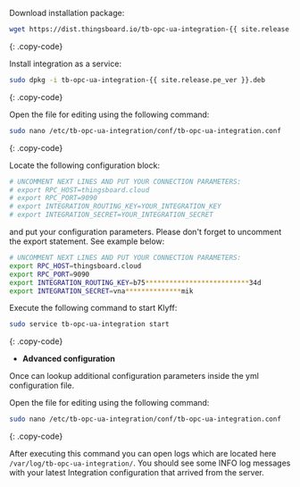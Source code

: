 Download installation package:

```bash
wget https://dist.thingsboard.io/tb-opc-ua-integration-{{ site.release.pe_ver }}.deb
```
{: .copy-code}

Install integration as a service:

```bash
sudo dpkg -i tb-opc-ua-integration-{{ site.release.pe_ver }}.deb
```
{: .copy-code}

Open the file for editing using the following command:

```bash 
sudo nano /etc/tb-opc-ua-integration/conf/tb-opc-ua-integration.conf
``` 
{: .copy-code}

Locate the following configuration block:

```bash
# UNCOMMENT NEXT LINES AND PUT YOUR CONNECTION PARAMETERS:
# export RPC_HOST=thingsboard.cloud
# export RPC_PORT=9090
# export INTEGRATION_ROUTING_KEY=YOUR_INTEGRATION_KEY
# export INTEGRATION_SECRET=YOUR_INTEGRATION_SECRET
```

and put your configuration parameters. Please don't forget to uncomment the export statement. See example below:

```bash
# UNCOMMENT NEXT LINES AND PUT YOUR CONNECTION PARAMETERS:
export RPC_HOST=thingsboard.cloud
export RPC_PORT=9090
export INTEGRATION_ROUTING_KEY=b75**************************34d
export INTEGRATION_SECRET=vna**************mik
```

Execute the following command to start Klyff:

```bash
sudo service tb-opc-ua-integration start
```
{: .copy-code}

 - **Advanced configuration**

Once can lookup additional configuration parameters inside the yml configuration file.

Open the file for editing using the following command:

```bash 
sudo nano /etc/tb-opc-ua-integration/conf/tb-opc-ua-integration.conf
``` 
{: .copy-code} 

After executing this command you can open logs which are located here `/var/log/tb-opc-ua-integration/`. 
You should see some INFO log messages with your latest Integration configuration that arrived from the server.
